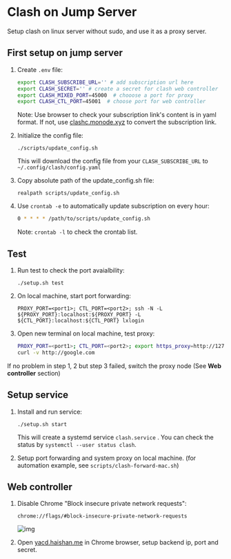 # Clash on Jump Server

Setup clash on linux server without sudo, and use it as a proxy server.

## First setup on jump server

1. Create `.env` file:

   ```bash
   export CLASH_SUBSCRIBE_URL='' # add subscription url here
   export CLASH_SECRET='' # create a secret for clash web controller
   export CLASH_MIXED_PORT=45000  # chooose a port for proxy
   export CLASH_CTL_PORT=45001  # choose port for web controller
   ```

   Note: Use browser to check your subscription link's content is in yaml format. If not, use [clashc.monode.xyz](https://clashc.monode.xyz) to convert the subscription link.

2. Initialize the config file:

   ```
   ./scripts/update_config.sh
   ```

   This will download the config file from your `CLASH_SUBSCRIBE_URL` to `~/.config/clash/config.yaml`

3. Copy absolute path of the update_config.sh file:

   ```
   realpath scripts/update_config.sh
   ```

4. Use `crontab -e` to automatically update subscription on every hour:

   ```bash
   0 * * * * /path/to/scripts/update_config.sh
   ```

   Note: `crontab -l` to check the crontab list.

## Test

1. Run test to check the port avaialbility:

   ```
   ./setup.sh test
   ```

2. On local machine, start port forwarding:

   ```
   PROXY_PORT=<port1>; CTL_PORT=<port2>; ssh -N -L ${PROXY_PORT}:localhost:${PROXY_PORT} -L ${CTL_PORT}:localhost:${CTL_PORT} lxlogin
   ```

3. Open new terminal on local machine, test proxy:

   ```bash
   PROXY_PORT=<port1>; CTL_PORT=<port2>; export https_proxy=http://127.0.0.1:${PROXY_PORT} http_proxy=http://127.0.0.1:${PROXY_PORT} all_proxy=socks5://127.0.0.1:${PROXY_PORT}
   curl -v http://google.com
   ```

If no problem in step 1, 2 but step 3 failed, switch the proxy node (See **Web controller** section)

## Setup service

1. Install and run service:

   ```
   ./setup.sh start
   ```
   This will create a systemd service `clash.service` . You can check the status by `systemctl --user status clash`.

2. Setup port forwarding and system proxy on local machine. (for automation example, see `scripts/clash-forward-mac.sh`)

## Web controller

1. Disable Chrome "Block insecure private network requests":
   ```
   chrome://flags/#block-insecure-private-network-requests
   ```

   ![img](https://user-images.githubusercontent.com/38437979/136690045-a457f1c7-73da-40f0-b6a6-b76d82ec674a.png)

2. Open [yacd.haishan.me](https://yacd.haishan.me/) in Chrome browser, setup backend ip, port and secret.


